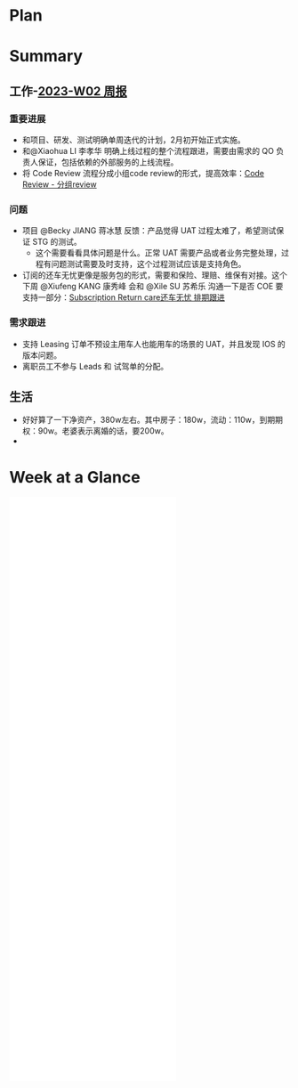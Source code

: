 # Plan

# Summary
## 工作-[2023-W02 周报](https://nio.feishu.cn/docx/QqktdBIHvo1fP7xu0gjckQLTnDe)
### 重要进展

-   和项目、研发、测试明确单周迭代的计划，2月初开始正式实施。
-   和@Xiaohua LI 李孝华 明确上线过程的整个流程跟进，需要由需求的 QO 负责人保证，包括依赖的外部服务的上线流程。
-   将 Code Review 流程分成小组code review的形式，提高效率：[Code Review - 分组review](https://nio.feishu.cn/wiki/wikcn9UsAODKJWOSDrhRuFI7aoe)

### 问题

-   项目 @Becky JIANG 蒋冰慧 反馈：产品觉得 UAT 过程太难了，希望测试保证 STG 的测试。
    -   这个需要看看具体问题是什么。正常 UAT 需要产品或者业务完整处理，过程有问题测试需要及时支持，这个过程测试应该是支持角色。
-   订阅的还车无忧更像是服务包的形式，需要和保险、理赔、维保有对接。这个下周 @Xiufeng KANG 康秀峰 会和 @Xile SU 苏希乐 沟通一下是否 COE 要支持一部分：[Subscription Return care还车无忧 排期跟进](https://nio.feishu.cn/docx/TdccdQydKo8yCJxvotEcMuYKnKg)

### 需求跟进
-   支持 Leasing 订单不预设主用车人也能用车的场景的 UAT，并且发现 IOS 的版本问题。
-   离职员工不参与 Leads 和 试驾单的分配。

## 生活
- 好好算了一下净资产，380w左右。其中房子：180w，流动：110w，到期期权：90w。老婆表示离婚的话，要200w。
- 


# Week at a Glance 
![2023-01-09-Mon-w02](z_daily/2023-01-09-Mon-w02.md)
![2023-01-10-Tue-w02](z_daily/2023-01-10-Tue-w02.md)
![2023-01-11-Wed-w02](z_daily/2023-01-11-Wed-w02.md) ![2023-01-12-Thu-w02](z_daily/2023-01-12-Thu-w02.md) ![2023-01-13-Fri-w02](z_daily/2023-01-13-Fri-w02.md) ![2023-01-14-Sat-w02](z_daily/2023-01-14-Sat-w02.md)
![2023-01-15-Sun-w02](z_daily/2023-01-15-Sun-w02.md)
